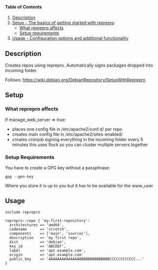 #### Table of Contents

1. [Description](#description)
2. [Setup - The basics of getting started with reprepro](#setup)
    * [What reprepro affects](#what-reprepro-affects)
    * [Setup requirements](#setup-requirements)
3. [Usage - Configuration options and additional functionality](#usage)

## Description

Creates repos using reprepro. Automatically signs packages dropped into incoming folder.

Follows: https://wiki.debian.org/DebianRepository/SetupWithReprepro

## Setup

### What reprepro affects

If manage_web_server => true:

* places one config file in /etc/apache2/conf.d/ per repo
* creates main config file in /etc/apache2/sites-enabled/
* creates cronjob signing everything in the incoming folder every 5 minutes this uses flock so you can cluster multiple servers together

### Setup Requirements

You have to create a GPG key without a passphrase:

```
gpg --gen-key
```

Where you store it is up to you but it has to be available for the www_user

## Usage

```
include reprepro

reprepro::repo { 'my-first-repository':
  architectures => 'amd64',
  codename      => 'stretch',
  components    => ['main', 'sources'],
  description   => 'my first repo',
  dist          => 'debian',
  key_id        => 'ABCDEF',
  label         => 'apt.example.com',
  origin        => 'apt.example.com'
  public_key    => 'AAAAAAAAAAAAAABBBBBBBBBBBBBBCCCCCCCCCCCC...'
}
```
